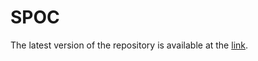 # SPOC

The latest version of the repository is available at the [link](https://github.com/stat-ml/SPOC).
